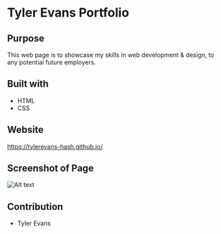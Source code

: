 # Tyler Evans Portfolio

## Purpose
This web page is to showcase my skills in web development & design, to any potential future employers.

## Built with
* HTML
* CSS

## Website
https://tylerevans-hash.github.io/

## Screenshot of Page
![Alt text](main/tylerevans-portfolio.png?raw=true "Portfolio Screenshot")

## Contribution
* Tyler Evans
